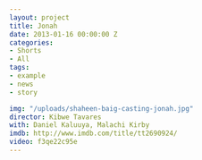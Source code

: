 ```yaml
---
layout: project
title: Jonah
date: 2013-01-16 00:00:00 Z
categories:
- Shorts
- All
tags:
- example
- news
- story

img: "/uploads/shaheen-baig-casting-jonah.jpg"
director: Kibwe Tavares
with: Daniel Kaluuya, Malachi Kirby
imdb: http://www.imdb.com/title/tt2690924/
video: f3qe22c95e
---
```


